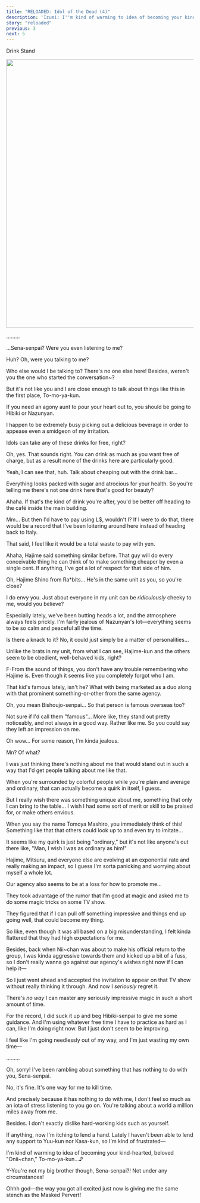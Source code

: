 ```yaml
---
title: "RELOADED: Idol of the Dead (4)"
description: 'Izumi: I''m kind of warming to idea of becoming your kind-hearted, beloved "Onii~chan," To-mo-ya-kun…♪'
story: "reloaded"
previous: 3
next: 5
---
```


<Season s="Summer"/>

<Location>Drink Stand</Location>

<Image src="/img/tl/reloaded/4/1.jpg" layout="responsive" width="1560" height="720" quality="100" />

<Bubble character="Izumi">

.........

</Bubble>

<Bubble character="Tomoya">

...Sena-senpai? Were you even listening to me?

</Bubble>

<Bubble character="Izumi">

Huh? Oh, were you talking to me?

</Bubble>

<Bubble character="Tomoya">

Who else would I be talking to? There's no one else here! Besides, weren't you the one who started the conversation\~?

</Bubble>

<Bubble character="Izumi">

But it's not like you and I are close enough to talk about things like this in the first place, To-mo-ya-kun.

If you need an agony aunt to pour your heart out to, you should be going to Hibiki or Nazunyan.

I happen to be extremely busy picking out a delicious beverage in order to appease even a smidgeon of my irritation.

Idols can take any of these drinks for free, right?

</Bubble>

<Bubble character="Tomoya">

Oh, yes. That sounds right. You can drink as much as you want free of charge, but as a result none of the drinks here are particularly good.

</Bubble>

<Bubble character="Izumi">

Yeah, I can see that, huh. Talk about cheaping out with the drink bar...

Everything looks packed with sugar and atrocious for your health. So you're telling me there's not one drink here that's good for beauty?

</Bubble>

<Bubble character="Tomoya">

Ahaha. If that's the kind of drink you're after, you'd be better off heading to the café inside the main building.

</Bubble>

<Bubble character="Izumi">

Mm... But then I'd have to pay using L$, wouldn't I? If I were to do that, there would be a record that I've been loitering around here instead of heading back to Italy.

That said, I feel like it would be a total waste to pay with yen.

</Bubble>

<Bubble character="Tomoya">

Ahaha, Hajime said something similar before. That guy will do every conceivable thing he can think of to make something cheaper by even a single cent. If anything, I've got a lot of respect for that side of him.

</Bubble>

<Bubble character="Izumi">

Oh, Hajime Shino from Ra\*bits... He's in the same unit as you, so you're close?

I do envy you. Just about everyone in my unit can be _ridiculously_ cheeky to me, would you believe?

Especially lately, we've been butting heads a lot, and the atmosphere always feels prickly. I'm fairly jealous of Nazunyan's lot—everything seems to be so calm and peaceful all the time.

Is there a knack to it? No, it could just simply be a matter of personalities...

Unlike the brats in my unit, from what I can see, Hajime-kun and the others seem to be obedient, well-behaved kids, right?

</Bubble>

<Bubble character="Tomoya">

F-From the sound of things, you don't have any trouble remembering who Hajime is. Even though it seems like you completely forgot who I am.

</Bubble>

<Bubble character="Izumi">

That kid's famous lately, isn't he? What with being marketed as a duo along with that prominent something-or-other from the same agency.

</Bubble>

<Bubble character="Tomoya">

Oh, you mean Bishoujo-senpai... So that person is famous overseas too?

</Bubble>

<Bubble character="Izumi">

Not sure if I'd call them "famous"... More like, they stand out pretty noticeably, and not always in a good way. Rather like me. So you could say they left an impression on me.

</Bubble>

<Bubble character="Tomoya">

Oh wow... For some reason, I'm kinda jealous.

</Bubble>

<Bubble character="Izumi">

Mn? Of what?

</Bubble>

<Bubble character="Tomoya">

I was just thinking there's nothing about me that would stand out in such a way that I'd get people talking about me like that.

When you're surrounded by colorful people while you're plain and average and ordinary, that can actually become a quirk in itself, I guess.

But I really wish there was something unique about me, something that only I can bring to the table... I wish I had some sort of merit or skill to be praised for, or make others envious.

When you say the name Tomoya Mashiro, you immediately think of this! Something like that that others could look up to and even try to imitate...

It seems like my quirk is just being "ordinary," but it's not like anyone's out there like, "Man, I wish I was as ordinary as him!"

Hajime, Mitsuru, and everyone else are evolving at an exponential rate and really making an impact, so I guess I'm sorta panicking and worrying about myself a whole lot.

Our agency also seems to be at a loss for how to promote me...

They took advantage of the rumor that I'm good at magic and asked me to do some magic tricks on some TV show.

They figured that if I can pull off something impressive and things end up going well, that could become my thing.

So like, even though it was all based on a big misunderstanding, I felt kinda flattered that they had high expectations for me.

Besides, back when Nii\~chan was about to make his official return to the group, I was kinda aggressive towards them and kicked up a bit of a fuss, so I don't really wanna go against our agency's wishes right now if I can help it—

So I just went ahead and accepted the invitation to appear on that TV show without really thinking it through. And now I _seriously_ regret it.

There's _no way_ I can master any seriously impressive magic in such a short amount of time.

For the record, I did suck it up and beg Hibiki-senpai to give me some guidance. And I'm using whatever free time I have to practice as hard as I can, like I'm doing right now. But I just don't seem to be improving.

I feel like I'm going needlessly out of my way, and I'm just wasting my own time—

</Bubble>

<Bubble character="Izumi">

.........

</Bubble>

<Bubble character="Tomoya">

Oh, sorry! I've been rambling about something that has nothing to do with you, Sena-senpai.

</Bubble>

<Bubble character="Izumi">

No, it's fine. It's one way for me to kill time.

And precisely because it has nothing to do with me, I don't feel so much as an iota of stress listening to you go on. You're talking about a world a million miles away from me.

Besides. I don't exactly dislike hard-working kids such as yourself.

If anything, now I'm itching to lend a hand. Lately I haven't been able to lend any support to Yuu-kun nor Kasa-kun, so I'm kind of frustrated—

I'm kind of warming to idea of becoming your kind-hearted, beloved "Onii\~chan," To-mo-ya-kun...♪

</Bubble>

<Bubble character="Tomoya">

Y-You're not my big brother though, Sena-senpai?! Not under any circumstances!

Ohhh god—the way you got all excited just now is giving me the same stench as the Masked Pervert!

</Bubble>
